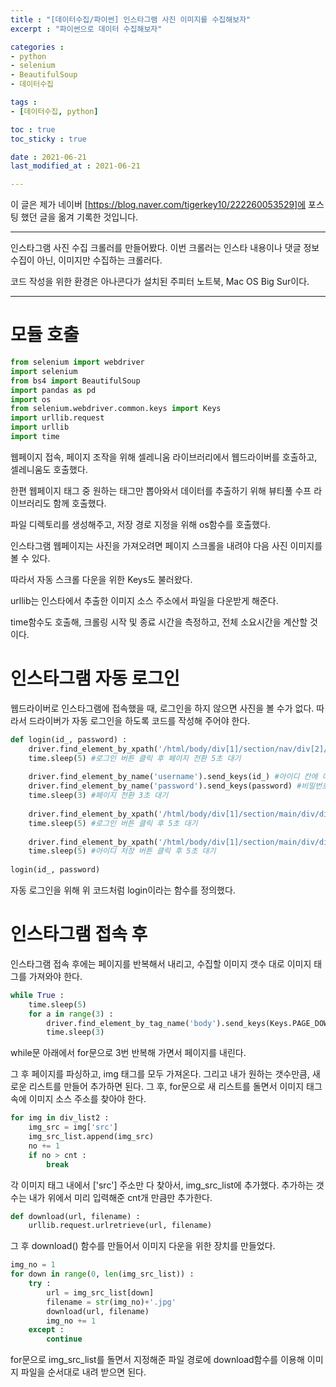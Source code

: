 ```yaml
---
title : "[데이터수집/파이썬] 인스타그램 사진 이미지를 수집해보자"
excerpt : "파이썬으로 데이터 수집해보자"

categories : 
- python
- selenium
- BeautifulSoup
- 데이터수집

tags : 
- [데이터수집, python]

toc : true 
toc_sticky : true 

date : 2021-06-21
last_modified_at : 2021-06-21

---
```

이 글은 제가 네이버 [https://blog.naver.com/tigerkey10/222260053529]에 포스팅 했던 글을 옮겨 기록한 것입니다. 

---
인스타그램 사진 수집 크롤러를 만들어봤다. 이번 크롤러는 인스타 내용이나 댓글 정보 수집이 아닌, 이미지만 수집하는 크롤러다. 

코드 작성을 위한 환경은 아나콘다가 설치된 주피터 노트북, Mac OS Big Sur이다. 

---

# 모듈 호출

```python
from selenium import webdriver
import selenium
from bs4 import BeautifulSoup
import pandas as pd
import os
from selenium.webdriver.common.keys import Keys
import urllib.request
import urllib
import time
```

웹페이지 접속, 페이지 조작을 위해 셀레니움 라이브러리에서 웹드라이버를 호출하고, 셀레니움도 호출했다. 

한편 웹페이지 태그 중 원하는 태그만 뽑아와서 데이터를 추출하기 위해 뷰티풀 수프 라이브러리도 함께 호출했다. 

파일 디렉토리를 생성해주고, 저장 경로 지정을 위해 os함수를 호출했다. 

인스타그램 웹페이지는 사진을 가져오려면 페이지 스크롤을 내려야 다음 사진 이미지를 볼 수 있다. 

따라서 자동 스크롤 다운을 위한 Keys도 불러왔다. 

urllib는 인스타에서 추출한 이미지 소스 주소에서 파일을 다운받게 해준다. 

time함수도 호출해, 크롤링 시작 및 종료 시간을 측정하고, 전체 소요시간을 계산할 것이다. 

# 인스타그램 자동 로그인

웹드라이버로 인스타그램에 접속했을 때, 로그인을 하지 않으면 사진을 볼 수가 없다. 따라서 드라이버가 자동 로그인을 하도록 코드를 작성해 주어야 한다. 

```python
def login(id_, password) : 
    driver.find_element_by_xpath('/html/body/div[1]/section/nav/div[2]/div/div/div[3]/div/span/a[1]/button').click()
    time.sleep(5) #로그인 버튼 클릭 후 페이지 전환 5초 대기
    
    driver.find_element_by_name('username').send_keys(id_) #아이디 칸에 미리 입력해준 id 입력하기 
    driver.find_element_by_name('password').send_keys(password) #비밀번호 칸에 미리 입력해준 password 입력하기 
    time.sleep(3) #페이지 전환 3초 대기 
    
    driver.find_element_by_xpath('/html/body/div[1]/section/main/div/div/div[1]/div/form/div/div[3]/button').click()
    time.sleep(5) #로그인 버튼 클릭 후 5초 대기 
    
    driver.find_element_by_xpath('/html/body/div[1]/section/main/div/div/div/section/div/button').click()
    time.sleep(5) #아이디 저장 버튼 클릭 후 5초 대기 
    
login(id_, password) 
```
자동 로그인을 위해 위 코드처럼 login이라는 함수를 정의했다. 

# 인스타그램 접속 후 
인스타그램 접속 후에는 페이지를 반복해서 내리고, 수집할 이미지 갯수 대로 이미지 태그를 가져와야 한다. 
```python
while True : 
    time.sleep(5)
    for a in range(3) : 
        driver.find_element_by_tag_name('body').send_keys(Keys.PAGE_DOWN)
        time.sleep(3)
```
while문 아래에서 for문으로 3번 반복해 가면서 페이지를 내린다. 

그 후 페이지를 파싱하고, img 태그를 모두 가져온다. 그리고 내가 원하는 갯수만큼, 새로운 리스트를 만들어 추가하면 된다. 
그 후, for문으로 새 리스트를 돌면서 이미지 태그 속에 이미지 소스 주소를 찾아야 한다. 

```python
for img in div_list2 : 
    img_src = img['src']
    img_src_list.append(img_src)
    no += 1
    if no > cnt : 
        break
```
각 이미지 태그 내에서 ['src'] 주소만 다 찾아서, img_src_list에 추가했다. 추가하는 갯수는 내가 위에서 미리 입력해준 cnt개 만큼만 추가한다. 
```python
def download(url, filename) : 
    urllib.request.urlretrieve(url, filename)
```
그 후 download() 함수를 만들어서 이미지 다운을 위한 장치를 만들었다. 
```python
img_no = 1
for down in range(0, len(img_src_list)) : 
    try : 
        url = img_src_list[down]
        filename = str(img_no)+'.jpg'
        download(url, filename)
        img_no += 1
    except : 
        continue
```
for문으로 img_src_list를 돌면서 지정해준 파일 경로에 download함수를 이용해 이미지 파일을 순서대로 내려 받으면 된다. 



